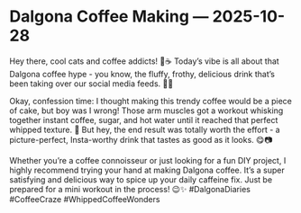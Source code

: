 # Dalgona Coffee Making — 2025-10-28

Hey there, cool cats and coffee addicts! 🌟☕️ Today’s vibe is all about that Dalgona coffee hype - you know, the fluffy, frothy, delicious drink that’s been taking over our social media feeds. 📸✨

Okay, confession time: I thought making this trendy coffee would be a piece of cake, but boy was I wrong! Those arm muscles got a workout whisking together instant coffee, sugar, and hot water until it reached that perfect whipped texture. 💪 But hey, the end result was totally worth the effort - a picture-perfect, Insta-worthy drink that tastes as good as it looks. 😋📷

Whether you’re a coffee connoisseur or just looking for a fun DIY project, I highly recommend trying your hand at making Dalgona coffee. It’s a super satisfying and delicious way to spice up your daily caffeine fix. Just be prepared for a mini workout in the process! 😉✨ #DalgonaDiaries #CoffeeCraze #WhippedCoffeeWonders